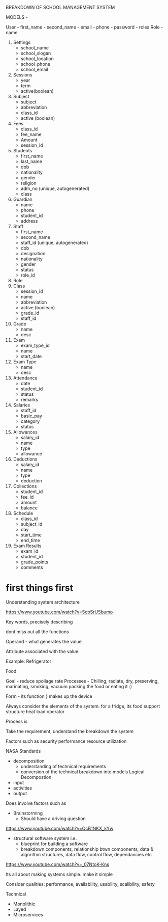 BREAKDOWN OF SCHOOL MANAGEMENT SYSTEM

MODELS - 

User
    - first_name
    - second_name
    - email
    - phone
    - password
    - roles 
Role
    - name

1. Settings 
    - school_name
    - school_slogan
    - school_location
    - school_phone
    - school_email
2. Sessions
    - year
    - term
    - active(boolean)
3. Subject 
    - subject
    - abbreviation
    - class_id
    - active (boolean)
4. Fees
    - class_id
    - fee_name
    - Amount
    - session_id
5. Students
    - first_name
    - last_name
    - dob
    - nationality
    - gender
    - religion
    - adm_no (unique, autogenerated)
    - class
6. Guardian
    - name
    - phone
    - student_id 
    - address
7. Staff
    - first_name
    - second_name
    - staff_id (unique, autogenerated)
    - dob
    - designation
    - nationality
    - gender
    - status
    - role_id
8. Role
9. Class
    - session_id
    - name
    - abbreviation
    - active (boolean)
    - grade_id
    - staff_id
10. Grade
    - name
    - desc
11. Exam
    - exam_type_id
    - name
    - start_date
12. Exam Type
    - name
    - desc
13. Attendance
    - date
    - student_id
    - status
    - remarks
14. Salaries
    - staff_id
    - basic_pay
    - category
    - status
15. Allowances
    - salary_id
    - name
    - type
    - allowance
16. Deductions
    - salary_id
    - name
    - type
    - deduction
17. Collections
    - student_id
    - fee_id
    - amount
    - balance
18. Schedule
    - class_id
    - subject_id
    - day
    - start_time
    - end_time
20. Exam Results
    - exam_id
    - student_id
    - grade_points
    - comments
# first things first

Understanding system architecture

https://www.youtube.com/watch?v=ScbSrUSbumo 

Key words, precisely describing 

dont miss out all the functions

Operand - what generates the value

Attribute associated with the value. 

Example: Refrigerator

Food

Goal - reduce spoilage rate
Processes - Chilling, radiate, dry, preserving, marinating, smoking, vacuum packing the food or eating it :)

Form - its function } makes up the device

Always consider the elements of the system. for a fridge, its 
food
support structure
heat load
operator

Process is

Take the requirement, understand the breakdown the system

Factors such as 
security
performance
resource utilization

NASA Standards
- decomposition
    - understanding of technical requirements
    - conversion of the technical breakdown into models
Logical Decompostion
- input
- activities
- output

Does involve factors such as 
- Brainstorming
    - Should have a driving question


https://www.youtube.com/watch?v=OcB1NKX_kYw

- structural software system i.e. 
    - blueprint for building a software
    - breakdown components, relationship btwn components, data & algorithm structures,  data flow, control flow, dependancies etc

https://www.youtube.com/watch?v=_07NtoK-Kns

Its all about making systems simple. make it simple

Consider qualities: performance, availability, usability, scalibility, safety

Technical 
- Monolithic
- Layed
- Microservices
